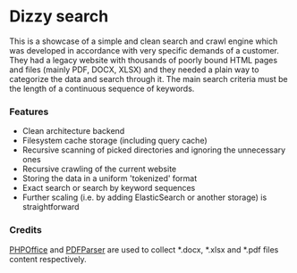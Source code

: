 # Dizzy search

This is a showcase of a simple and clean search and crawl engine which was developed in accordance with very specific demands of a customer. They had a legacy website with thousands of poorly bound HTML pages and files (mainly PDF, DOCX, XLSX) and they needed a plain way to categorize the data and search through it. The main search criteria must be the length of a continuous sequence of keywords.

### Features

- Clean architecture backend
- Filesystem cache storage (including query cache)
- Recursive scanning of picked directories and ignoring the unnecessary ones
- Recursive crawling of the current website
- Storing the data in a uniform 'tokenized' format
- Exact search or search by keyword sequences
- Further scaling (i.e. by adding ElasticSearch or another storage) is straightforward

### Credits
[PHPOffice](https://dillinger.io/) and [PDFParser](https://github.com/smalot/pdfparser) are used to collect *.docx, *.xlsx and *.pdf files content respectively.